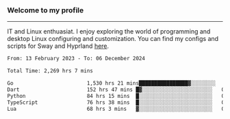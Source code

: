 ### Welcome to my profile

---

IT and Linux enthuasiat. I enjoy exploring the world of programming and desktop Linux configuring and customization. You can find my configs and scripts for Sway and Hyprland [here](https://github.com/uroborosq/mess-of-linux-configurations).

<!-- <div display="block">
 	<img align="left" width="48%" alt="isocalendar" src=".github/metrics/isocalendar_metrics.svg" />
	<img align="center" width="48%" alt="contributions" src=".github/metrics/contributions_metrics.svg" />
	<img align="center" alt="languages" src=".github/metrics/languages_metrics.svg" />
</div> -->

<!-- ![](https://komarev.com/ghpvc/?username=uroborosq&color=success&style=flat-square) -->
<!-- [](https://img.shields.io/github/last-commit/uroborosq/uroborosq?label=Profile%20updated&style=flat-square) -->

<!--START_SECTION:waka-->

```txt
From: 13 February 2023 - To: 06 December 2024

Total Time: 2,269 hrs 7 mins

Go                        1,530 hrs 21 mins████████████████▓░░░░░░░░   66.76 %
Dart                      152 hrs 47 mins █▓░░░░░░░░░░░░░░░░░░░░░░░   06.66 %
Python                    84 hrs 15 mins  █░░░░░░░░░░░░░░░░░░░░░░░░   03.68 %
TypeScript                76 hrs 38 mins  █░░░░░░░░░░░░░░░░░░░░░░░░   03.34 %
Lua                       68 hrs 3 mins   ▓░░░░░░░░░░░░░░░░░░░░░░░░   02.97 %
```

<!--END_SECTION:waka-->

